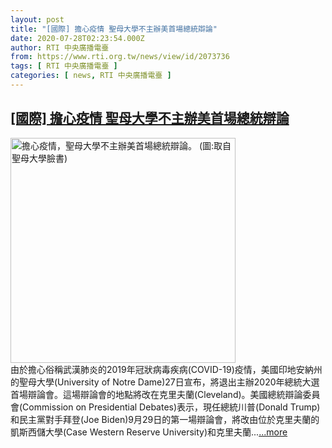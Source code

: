 ```yaml
---
layout: post
title: "[國際] 擔心疫情 聖母大學不主辦美首場總統辯論"
date: 2020-07-28T02:23:54.000Z
author: RTI 中央廣播電臺
from: https://www.rti.org.tw/news/view/id/2073736
tags: [ RTI 中央廣播電臺 ]
categories: [ news, RTI 中央廣播電臺 ]
---
```

<!--1595903034000-->
[[國際] 擔心疫情 聖母大學不主辦美首場總統辯論](https://www.rti.org.tw/news/view/id/2073736)
------

<div>
<img src="https://static.rti.org.tw/assets/thumbnails/2020/07/28/29afdd055d21a5105373b59d17fa014e.jpg" width="360" alt="擔心疫情，聖母大學不主辦美首場總統辯論。 (圖:取自聖母大學臉書)" title="擔心疫情，聖母大學不主辦美首場總統辯論。 (圖:取自聖母大學臉書)"><br>由於擔心俗稱武漢肺炎的2019年冠狀病毒疾病(COVID-19)疫情，美國印地安納州的聖母大學(University of Notre Dame)27日宣布，將退出主辦2020年總統大選首場辯論會。這場辯論會的地點將改在克里夫蘭(Cleveland)。美國總統辯論委員會(Commission on Presidential Debates)表示，現任總統川普(Donald Trump)和民主黨對手拜登(Joe Biden)9月29日的第一場辯論會，將改由位於克里夫蘭的凱斯西儲大學(Case Western Reserve University)和克里夫蘭...<a target="_blank" href="https://www.rti.org.tw/news/view/id/2073736">...more</a>
</div>
